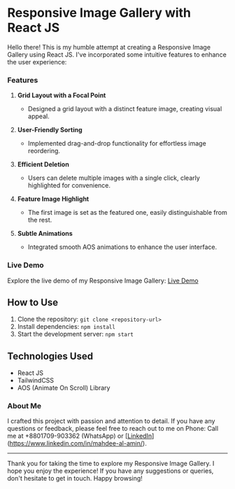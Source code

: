 # Responsive Image Gallery with React JS

Hello there! This is my humble attempt at creating a Responsive Image Gallery using React JS. I've incorporated some intuitive features to enhance the user experience:

### Features

1. **Grid Layout with a Focal Point**
   - Designed a grid layout with a distinct feature image, creating visual appeal.

2. **User-Friendly Sorting**
   - Implemented drag-and-drop functionality for effortless image reordering.

3. **Efficient Deletion**
   - Users can delete multiple images with a single click, clearly highlighted for convenience.

4. **Feature Image Highlight**
   - The first image is set as the featured one, easily distinguishable from the rest.

5. **Subtle Animations**
   - Integrated smooth AOS animations to enhance the user interface.

### Live Demo

Explore the live demo of my Responsive Image Gallery: [Live Demo](https://image-gallery-flax-seven.vercel.app/)

## How to Use

1. Clone the repository: `git clone <repository-url>`
2. Install dependencies: `npm install`
3. Start the development server: `npm start`

## Technologies Used

- React JS
- TailwindCSS
- AOS (Animate On Scroll) Library
  

### About Me

I crafted this project with passion and attention to detail. If you have any questions or feedback, please feel free to reach out to me on Phone: Call me at +8801709-903362 (WhatsApp) or [[LinkedIn](#insert-linkedin-profile-link)](https://www.linkedin.com/in/mahdee-al-amin/).

---

Thank you for taking the time to explore my Responsive Image Gallery. I hope you enjoy the experience! If you have any suggestions or queries, don't hesitate to get in touch. Happy browsing!
